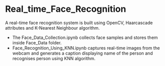 # Real_time_Face_Recognition
A real-time face recognition system is built using OpenCV, Haarcascade attributes and K-Nearest Neighbour algorithm.
 - The Face_Data_Collection.ipynb collects face samples and stores them inside Face_Data folder.
 - Face_Recognition_Using_KNN.ipynb captures real-time images from the webcam and generates a caption displaying name of the person and recognises person using KNN algorithm.
